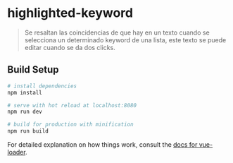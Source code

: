 # highlighted-keyword

> Se resaltan las coincidencias de que hay en un texto cuando se selecciona un determinado keyword de una lista, este texto se puede editar cuando se da dos clicks.

## Build Setup

``` bash
# install dependencies
npm install

# serve with hot reload at localhost:8080
npm run dev

# build for production with minification
npm run build
```

For detailed explanation on how things work, consult the [docs for vue-loader](http://vuejs.github.io/vue-loader).
